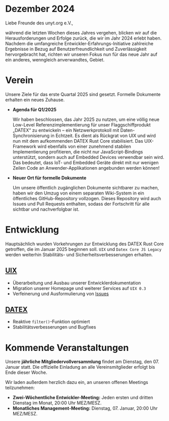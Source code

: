 # Dezember 2024

Liebe Freunde des unyt.org e.V.,

während die letzten Wochen dieses Jahres vergehen, blicken wir auf die Herausforderungen und Erfolge zurück, die wir im Jahr 2024 erlebt haben. Nachdem die umfangreiche Entwickler-Erfahrungs-Initiative zahlreiche Ergebnisse in Bezug auf Benutzerfreundlichkeit und Zuverlässigkeit hervorgebracht hat, richten wir unseren Fokus nun für das neue Jahr auf ein anderes, wenngleich anverwandtes, Gebiet.

# Verein

Unsere Ziele für das erste Quartal 2025 sind gesetzt. Formelle Dokumente erhalten ein neues Zuhause.

- **Agenda für Q1/2025**
  
  Wir haben beschlossen, das Jahr 2025 zu nutzen, um eine völlig neue Low-Level Referenzimplementierung für unser
  Flaggschiffprodukt „DATEX“ zu entwickeln – ein Netzwerkprotokoll mit Daten-Synchronisierung in Echtzeit. Es dient
  als Rückgrat von UIX und wird nun mit dem aufkommenden DATEX Rust Core stabilisiert.
  Das UIX-Framework wird ebenfalls von einer zunehmend stabilen Implementierung profitieren, die nicht nur JavaScript-Bindings unterstützt, sondern auch auf Embedded Devices verwendbar sein wird. Das bedeutet, dass IoT- und Embedded Geräte direkt mit nur wenigen Zeilen Code an Anwender-Applikationen angebunden werden können!

- **Neuer Ort für formelle Dokumente**

  Um unsere öffentlich zugänglichen Dokumente sichtbarer zu machen, haben wir den Umzug von einem separaten Wiki-System in ein öffentliches GitHub-Repository vollzogen. Dieses Repository wird auch Issues und Pull Requests enthalten, sodass der Fortschritt für alle sichtbar und nachverfolgbar ist.

# Entwicklung
Hauptsächlich wurden Vorkehrungen zur Entwicklung des DATEX Rust Core getroffen, die im Januar 2025 beginnen soll.
`UIX` und `Datex Core JS Legacy` werden weiterhin Stabilitäts- und Sicherheitsverbesserungen erhalten.

## [UIX](https://github.com/unyt-org/uix/pulls?q=is:closed%20created:2024-11-01..2024-11-30)
* Überarbeitung und Ausbau unserer Entwicklerdokumentation
* Migration unserer Homepage und weiterer Services auf `UIX 0.3`
* Verfeinerung und Ausformulierung von [Issues](https://github.com/unyt-org/uix/issues/) 

## [DATEX](https://github.com/unyt-org/datex-core-js-legacy/pulls?q=is:closed%20created:2024-11-01..2024-11-30)
* Reaktive `filter()`-Funktion optimiert
* Stabilitätsverbesserungen und Bugfixes

# Kommende Veranstaltungen

Unsere **jährliche Mitgliedervollversammlung** findet am Dienstag, den 07. Januar statt. Die offizielle Einladung an alle Vereinsmitglieder erfolgt bis Ende dieser Woche.

Wir laden außerdem herzlich dazu ein, an unseren offenen Meetings teilzunehmen:

* **Zwei-Wöchentliche Entwickler-Meeting:** Jeden ersten und dritten Dienstag im Monat, 20:00 Uhr MEZ/MESZ.
* **Monatliches Management-Meeting:** Dienstag, 07. Januar, 20:00 Uhr MEZ/MESZ.
